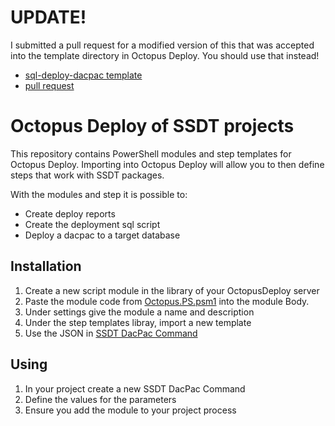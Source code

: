 # UPDATE!
I submitted a pull request for a modified version of this that was accepted into the template directory in Octopus Deploy. You should use that instead!

 * [sql-deploy-dacpac template](https://github.com/OctopusDeploy/Library/blob/master/step-templates/sql-deploy-dacpac.json)
 * [pull request](https://github.com/OctopusDeploy/Library/pull/311)

# Octopus Deploy of SSDT projects
This repository contains PowerShell modules and step templates for Octopus Deploy.  Importing into Octopus Deploy will allow 
you to then define steps that work with SSDT packages.

With the modules and step it is possible to:
 * Create deploy reports
 * Create the deployment sql script
 * Deploy a dacpac to a target database

## Installation
 1. Create a new script module in the library of your OctopusDeploy server
 1. Paste the module code from [Octopus.PS.psm1](Octopus.PS/Modules/Octopus.PS.psm1) into the module Body.
 1. Under settings give the module a name and description
 1. Under the step templates libray, import a new template
 1. Use the JSON in [SSDT DacPac Command](Octopus.PS/Step%20Templates/SSDT%20DacPac%20Command.ps1)
 
## Using
 1. In your project create a new SSDT DacPac Command
 1. Define the values for the parameters
 1. Ensure you add the module to your project process
 
